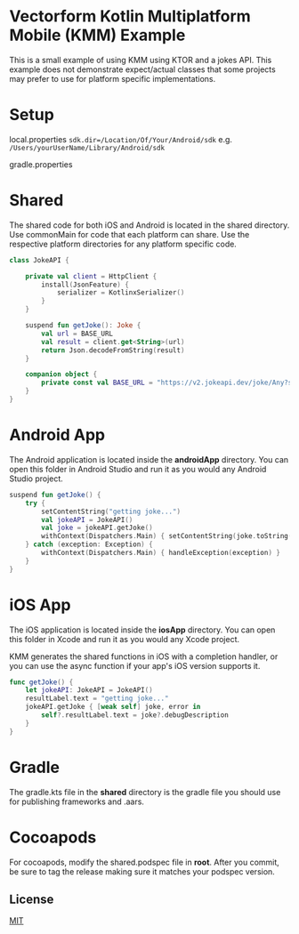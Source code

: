 # Vectorform Kotlin Multiplatform Mobile (KMM) Example

This is a small example of using KMM using KTOR and a jokes API. This example does not demonstrate expect/actual classes that some projects may prefer to use for platform specific implementations.

# Setup
local.properties
```sdk.dir=/Location/Of/Your/Android/sdk```
e.g. ```/Users/yourUserName/Library/Android/sdk```

gradle.properties

# Shared
The shared code for both iOS and Android is located in the shared directory. Use commonMain for code that each platform can share. Use the respective platform directories for any platform specific code.

```Kotlin
class JokeAPI {

    private val client = HttpClient {
        install(JsonFeature) {
            serializer = KotlinxSerializer()
        }
    }

    suspend fun getJoke(): Joke {
        val url = BASE_URL
        val result = client.get<String>(url)
        return Json.decodeFromString(result)
    }

    companion object {
        private const val BASE_URL = "https://v2.jokeapi.dev/joke/Any?safe-mode"
    }
}
```

# Android App
The Android application is located inside the **androidApp** directory. You can open this folder in Android Studio and run it as you would any Android Studio project.

```Kotlin
suspend fun getJoke() {
    try {
        setContentString("getting joke...")
        val jokeAPI = JokeAPI()
        val joke = jokeAPI.getJoke()
        withContext(Dispatchers.Main) { setContentString(joke.toString()) }
    } catch (exception: Exception) {
        withContext(Dispatchers.Main) { handleException(exception) }
    }
}
```

# iOS App
The iOS application is located inside the **iosApp** directory. You can open this folder in Xcode and run it as you would any Xcode project.

KMM generates the shared functions in iOS with a completion handler, or you can use the async function if your app's iOS version supports it.

```swift
func getJoke() {
    let jokeAPI: JokeAPI = JokeAPI()
    resultLabel.text = "getting joke..."
    jokeAPI.getJoke { [weak self] joke, error in
        self?.resultLabel.text = joke?.debugDescription
    }
}
```

# Gradle
The gradle.kts file in the **shared** directory is the gradle file you should use for publishing frameworks and .aars.

# Cocoapods
For cocoapods, modify the shared.podspec file in **root**. After you commit, be sure to tag the release making sure it matches your podspec version.

## License
[MIT](https://choosealicense.com/licenses/mit/)
